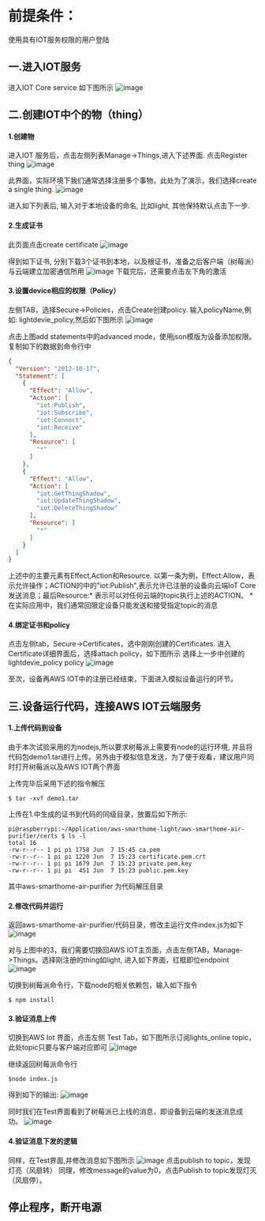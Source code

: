前提条件：
======
使用具有IOT服务权限的用户登陆


一.进入IOT服务
--------

进入IOT Core service 如下图所示
![image](https://raw.githubusercontent.com/zhenyu-aws-lab/aws-iot-labs/develop/images/lab1/pic1.jpg)


二.创建IOT中个的物（thing）
--------

#### 1.创建物
进入IOT 服务后，点击左侧列表Manage->Things,进入下述界面. 点击Register thing
![image](https://raw.githubusercontent.com/zhenyu-aws-lab/aws-iot-labs/develop/images/lab1/pic2-1.jpg)

此界面，实际环境下我们通常选择注册多个事物，此处为了演示，我们选择create a single thing.
![image](https://raw.githubusercontent.com/zhenyu-aws-lab/aws-iot-labs/develop/images/lab1/pic2-2.jpg)

进入如下列表后, 输入对于本地设备的命名, 比如light, 其他保持默认点击下一步.
 
#### 2.生成证书
此页面点击create certificate
![image](https://raw.githubusercontent.com/zhenyu-aws-lab/aws-iot-labs/develop/images/lab1/pic2-3.jpg)

得到如下证书, 分别下载3个证书到本地，以及根证书，准备之后客户端（树莓派）与云端建立加密通信所用
![image](https://raw.githubusercontent.com/zhenyu-aws-lab/aws-iot-labs/develop/images/lab1/pic3.jpg)
下载完后，还需要点击左下角的激活

#### 3.设置device相应的权限（Policy）
左侧TAB，选择Secure->Policies，点击Create创建policy. 输入policyName,例如: lightdevie_policy,然后如下图所示
![image](https://raw.githubusercontent.com/zhenyu-aws-lab/aws-iot-labs/develop/images/lab1/pic4-0.jpg)

点击上图add statements中的advanced mode，使用json模版为设备添加权限。复制如下的数据到命令行中
```json
{
  "Version": "2012-10-17",
  "Statement": [
    {
      "Effect": "Allow",
      "Action": [
        "iot:Publish",
        "iot:Subscribe",
        "iot:Connect",
        "iot:Receive"
      ],
      "Resource": [
        "*"
      ]
    },
    {
      "Effect": "Allow",
      "Action": [
        "iot:GetThingShadow",
        "iot:UpdateThingShadow",
        "iot:DeleteThingShadow"
      ],
      "Resource": [
        "*"
      ]
    }
  ]
}
```
上述中的主要元素有Effect,Action和Resource. 以第一条为例，Effect:Allow，表示允许操作；ACTION的中的"iot:Publish",表示允许已注册的设备向云端IoT Core发送消息；最后Resource:* 表示可以对任何云端的topic执行上述的ACTION。
*在实际应用中，我们通常回限定设备只能发送和接受指定topic的消息

#### 4.绑定证书和policy
点击左侧tab，Secure->Certificates，选中刚刚创建的Certificates. 进入Certificate详细界面后，选择attach policy，如下图所示
选择上一步中创建的 lightdevie_policy policy
![image](https://raw.githubusercontent.com/zhenyu-aws-lab/aws-iot-labs/develop/images/lab1/pic4.jpg)

至次，设备再AWS IOT中的注册已经结束，下面进入模拟设备运行的环节。

三.设备运行代码，连接AWS IOT云端服务
--------

#### 1.上传代码到设备
由于本次试验采用的为nodejs,所以要求树莓派上需要有node的运行环境, 并且将代码包demo1.tar进行上传。另外由于模拟信息发送，为了便于观看，建议用户同时打开树莓派以及AWS IOT两个界面

上传完毕后采用下述的指令解压
```shell
$ tar -xvf demo1.tar
```
上传在1.中生成的证书到代码的同级目录，放置后如下所示:

```shell
pi@raspberrypi:~/Application/aws-smarthome-light/aws-smarthome-air-purifier/certs $ ls -l
total 16
-rw-r--r-- 1 pi pi 1758 Jun  7 15:45 ca.pem
-rw-r--r-- 1 pi pi 1220 Jun  7 15:23 certificate.pem.crt
-rw-r--r-- 1 pi pi 1679 Jun  7 15:23 private.pem.key
-rw-r--r-- 1 pi pi  451 Jun  7 15:23 public.pem.key
```
其中aws-smarthome-air-purifier 为代码解压目录
#### 2.修改代码并运行
返回aws-smarthome-air-purifier/代码目录，修改主运行文件index.js为如下
![image](https://raw.githubusercontent.com/zhenyu-aws-lab/aws-iot-labs/develop/images/lab1/pic5.jpg)

对与上图中的3，我们需要切换回AWS IOT主页面，点击左侧TAB，Manage->Things。选择刚注册的thing如light, 进入如下界面，红框即位endpoint
![image](https://raw.githubusercontent.com/zhenyu-aws-lab/aws-iot-labs/develop/images/lab1/pic6.jpg)

切换到树莓派命令行，下载node的相关依赖包，输入如下指令
```shell
$ npm install
```
#### 3.验证消息上传
切换到AWS Iot 界面，点击左侧 Test Tab，如下图所示订阅lights_online topic，此处topic只要与客户端对应即可
![image](https://raw.githubusercontent.com/zhenyu-aws-lab/aws-iot-labs/develop/images/lab1/pic7.jpg)

继续返回树莓派命令行
```shell
$node index.js
```
得到如下的输出:
![image](https://raw.githubusercontent.com/zhenyu-aws-lab/aws-iot-labs/develop/images/lab1/pic8-0.jpg)  

同时我们在Test界面看到了树莓派已上线的消息，即设备到云端的发送消息成功。 
![image](https://raw.githubusercontent.com/zhenyu-aws-lab/aws-iot-labs/develop/images/lab1/pic8.jpg)
#### 4.验证消息下发的逻辑
同样，在Test界面,并修改消息如下图所示
![image](https://raw.githubusercontent.com/zhenyu-aws-lab/aws-iot-labs/develop/images/lab1/pic9.jpg)
点击publish to topic，发现灯亮（风扇转）
同理，修改message的value为0，点击Publish to topic发现灯灭（风扇停）。

停止程序，断开电源
--------

